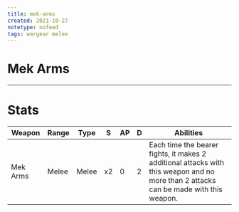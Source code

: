 ```yaml
---
title: mek-arms
created: 2021-10-27
notetype: nofeed
tags: wargear melee
---
```


# Mek Arms

---

# Stats

| Weapon   | Range | Type  | S   | AP  | D   | Abilities                                                                                                                            |
| -------- | ----- | ----- | --- | --- | --- | ------------------------------------------------------------------------------------------------------------------------------------ |
| Mek Arms | Melee | Melee | x2  | 0   | 2   | Each time the bearer fights, it makes 2 additional attacks with this weapon and no more than 2 attacks can be made with this weapon. | 